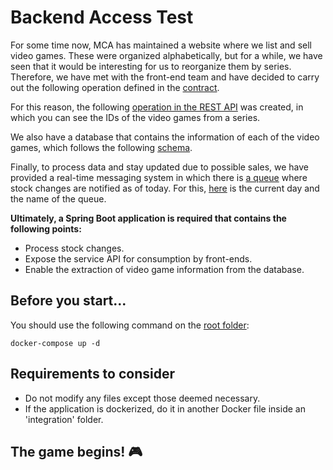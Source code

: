 # Backend Access Test
For some time now, MCA has maintained a website where we list and sell video games. These were organized alphabetically, but for a while, we have seen that it would be interesting for us to reorganize them by series. Therefore, we have met with the front-end team and have decided to carry out the following operation defined in the [contract](./src/main/resources/videoGames.yaml).

For this reason, the following [operation in the REST API](./src/main/resources/gameSagaAPI.yaml) was created, in which you can see the IDs of the video games from a series.

We also have a database that contains the information of each of the video games, which follows the following [schema](./src/main/resources/schema.sql).

Finally, to process data and stay updated due to possible sales, we have provided a real-time messaging system in which there is [a queue](./src/main/resources/application.properties) where stock changes are notified as of today. For this, [here](./src/main/resources/schema.sql) is the current day and the name of the queue.

**Ultimately, a Spring Boot application is required that contains the following points:**

- Process stock changes.
- Expose the service API for consumption by front-ends.
- Enable the extraction of video game information from the database.

## Before you start...
You should use the following command on the [root folder](./docker-compose.yml):

`docker-compose up -d`

## Requirements to consider
- Do not modify any files except those deemed necessary.
- If the application is dockerized, do it in another Docker file inside an 'integration' folder.

## The game begins! 🎮

